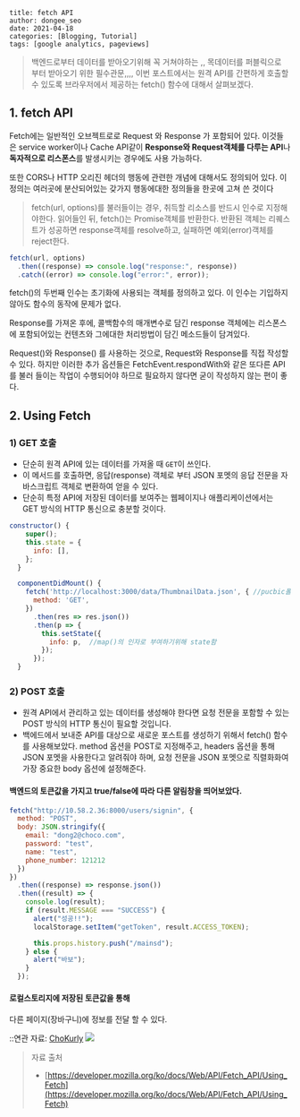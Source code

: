 ```
title: fetch API
author: dongee_seo
date: 2021-04-18
categories: [Blogging, Tutorial]
tags: [google analytics, pageviews]
```

> 백엔드로부터 데이터를 받아오기위해 꼭 거쳐야하는 ,,
> 목데이터를 퍼블릭으로 부터 받아오기 위한 필수관문,,,, 이번 포스트에서는 원격 API를 간편하게 호출할 수 있도록 브라우저에서 제공하는 fetch() 함수에 대해서 살펴보겠다.

## 1. fetch API

Fetch에는 일반적인 오브젝트로로 Request 와 Response 가 포함되어 있다. 이것들은 service worker이나 Cache API같이 **Response와 Request객체를 다루는 API**나 **독자적으로 리스폰스**를 발생시키는 경우에도 사용 가능하다.

또한 CORS나 HTTP 오리진 헤더의 행동에 관련한 개념에 대해서도 정의되어 있다. 이 정의는 여러곳에 분산되어있는 갖가지 행동에대한 정의들을 한곳에 고쳐 쓴 것이다

> fetch(url, options)를 불러들이는 경우, 취득할 리소스를 반드시 인수로 지정해야한다. 읽어들인 뒤, fetch()는 Promise객체를 반환한다.
> 반환된 객체는 리퀘스트가 성공하면 response객체를 resolve하고, 실패하면 예외(error)객체를 reject한다.

```jsx
fetch(url, options)
  .then((response) => console.log("response:", response))
  .catch((error) => console.log("error:", error));
```

fetch()의 두번째 인수는 초기화에 사용되는 객체를 정의하고 있다.
이 인수는 기입하지 않아도 함수의 동작에 문제가 없다.

Response를 가져온 후에, 콜백함수의 매개변수로 담긴 response 객체에는 리스폰스에 포함되어있는 컨텐츠와 그에대한 처리방법이 담긴 메소드들이 담겨있다.

Request()와 Response() 를 사용하는 것으로, Request와 Response를 직접 작성할 수 있다. 하지만 이러한 추가 옵션들은 FetchEvent.respondWith와 같은 또다른 API를 불러 들이는 작업이 수행되어야 하므로 필요하지 않다면 굳이 작성하지 않는 편이 좋다.

## 2. Using Fetch

### 1) GET 호출

- 단순히 원격 API에 있는 데이터를 가져올 때 `GET`이 쓰인다.
- 이 메서드를 호출하면, 응답(response) 객체로 부터 JSON 포멧의 응답 전문을 자바스크립트 객체로 변환하여 얻을 수 있다.
- 단순히 특정 API에 저장된 데이터를 보여주는 웹페이지나 애플리케이션에서는
  GET 방식의 HTTP 통신으로 충분할 것이다.

```jsx
constructor() {
    super();
    this.state = {
      info: [],
    };
  }

  componentDidMount() {
    fetch('http://localhost:3000/data/ThumbnailData.json', { //pucbic폴터의 목데이터주소
      method: 'GET',
    })
      .then(res => res.json())
      .then(p => {
        this.setState({
          info: p,  //map()의 인자로 부여하기위해 state함
        });
      });
  }
```

### 2) POST 호출

- 원격 API에서 관리하고 있는 데이터를 생성해야 한다면 요청 전문을 포함할 수 있는 POST 방식의 HTTP 통신이 필요할 것입니다.
- 백에드에서 보내준 API를 대상으로 새로운 포스트를 생성하기 위해서 fetch() 함수를 사용해보았다. method 옵션을 POST로 지정해주고, headers 옵션을 통해 JSON 포멧을 사용한다고 알려줘야 하며, 요청 전문을 JSON 포멧으로 직렬화화여 가장 중요한 body 옵션에 설정해준다.

#### 백엔드의 토큰값을 가지고 true/false에 따라 다른 알림창을 띄어보았다.

```jsx
fetch("http://10.58.2.36:8000/users/signin", {
  method: "POST",
  body: JSON.stringify({
    email: "dong2@choco.com",
    password: "test",
    name: "test",
    phone_number: 121212
  })
})
  .then((response) => response.json())
  .then((result) => {
    console.log(result);
    if (result.MESSAGE === "SUCCESS") {
      alert("성공!!");
      localStorage.setItem("getToken", result.ACCESS_TOKEN);

      this.props.history.push("/mainsd");
    } else {
      alert("바보");
    }
  });
```

#### 로컬스토리지에 저장된 토큰값을 통해

다른 페이지(장바구니)에 정보를 전달 할 수 있다.

::연관 자료: [ChoKurly](https://velog.io/@seod0209/Project-2.-%EB%A7%88%EC%BC%93%EC%BB%AC%EB%A6%AC-%ED%81%B4%EB%A1%A0)
![](https://velog.velcdn.com/images%2Fseod0209%2Fpost%2F4f284636-509c-47d7-80e0-4afdb8b3dd91%2FScreen%20Shot%202021-04-26%20at%2012.38.22%20AM.png)

> 자료 출처
>
> - [https://developer.mozilla.org/ko/docs/Web/API/Fetch_API/Using_Fetch](https://developer.mozilla.org/ko/docs/Web/API/Fetch_API/Using_Fetch)
